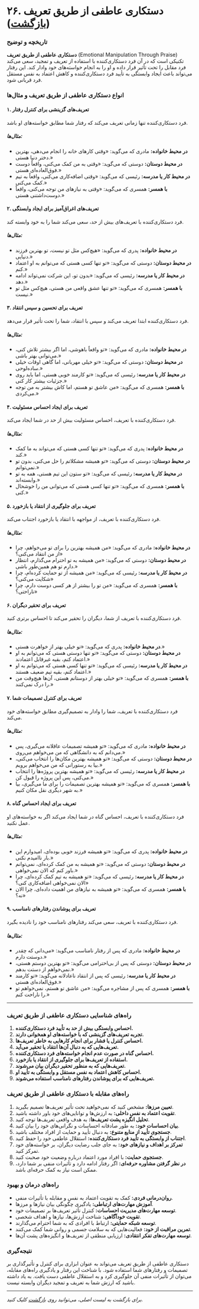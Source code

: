 # **۲۶. دستکاری عاطفی از طریق تعریف** ([بازگشت](README.md))

### **تاریخچه و توضیح**

**دستکاری عاطفی از طریق تعریف** (Emotional Manipulation Through Praise) تکنیکی است که در آن فرد دستکاری‌کننده با استفاده از تعریف و تمجید، سعی می‌کند فرد مقابل را تحت تأثیر قرار داده و او را به انجام خواسته‌های خود وادار کند. این رفتار می‌تواند باعث ایجاد وابستگی به تأیید فرد دستکاری‌کننده و کاهش اعتماد به نفس مستقل فرد قربانی شود.

### **انواع دستکاری عاطفی از طریق تعریف و مثال‌ها**

#### **۱. تعریف‌های گزینشی برای کنترل رفتار**

فرد دستکاری‌کننده تنها زمانی تعریف می‌کند که رفتار شما مطابق خواسته‌های او باشد.

##### **مثال‌ها:**

- **در محیط خانواده:** مادری که می‌گوید: «وقتی کارهای خانه را انجام می‌دهی، بهترین دختر دنیا هستی.»
- **در محیط دوستان:** دوستی که می‌گوید: «وقتی به من کمک می‌کنی، واقعاً دوست فوق‌العاده‌ای هستی.»
- **در محیط کار یا مدرسه:** رئیسی که می‌گوید: «وقتی اضافه‌کاری می‌کنی، واقعاً به تیم کمک می‌کنی.»
- **با همسر:** همسری که می‌گوید: «وقتی به نیازهای من توجه می‌کنی، واقعاً دوست‌داشتنی هستی.»

#### **۲. تعریف‌های اغراق‌آمیز برای ایجاد وابستگی**

فرد دستکاری‌کننده با تعریف‌های بیش از حد، سعی می‌کند شما را به خود وابسته کند.

##### **مثال‌ها:**

- **در محیط خانواده:** پدری که می‌گوید: «هیچ‌کس مثل تو نیست، تو بهترین فرزند دنیایی.»
- **در محیط دوستان:** دوستی که می‌گوید: «تو تنها کسی هستی که می‌توانم به او اعتماد کنم.»
- **در محیط کار یا مدرسه:** رئیسی که می‌گوید: «بدون تو، این شرکت نمی‌تواند ادامه دهد.»
- **با همسر:** همسری که می‌گوید: «تو تنها عشق واقعی من هستی، هیچ‌کس مثل تو نیست.»

#### **۳. تعریف برای تحسین و سپس انتقاد**

فرد دستکاری‌کننده ابتدا تعریف می‌کند و سپس با انتقاد، شما را تحت تأثیر قرار می‌دهد.

##### **مثال‌ها:**

- **در محیط خانواده:** مادری که می‌گوید: «تو واقعاً باهوشی، اما اگر بیشتر تلاش کنی، می‌توانی بهتر باشی.»
- **در محیط دوستان:** دوستی که می‌گوید: «تو خیلی مهربانی، اما گاهی اوقات خیلی ساده‌لوحی.»
- **در محیط کار یا مدرسه:** رئیسی که می‌گوید: «تو کارمند خوبی هستی، اما باید روی جزئیات بیشتر کار کنی.»
- **با همسر:** همسری که می‌گوید: «من عاشق تو هستم، اما کاش بیشتر به من توجه می‌کردی.»

#### **۴. تعریف برای ایجاد احساس مسئولیت**

فرد دستکاری‌کننده با تعریف، احساس مسئولیت بیش از حد در شما ایجاد می‌کند.

##### **مثال‌ها:**

- **در محیط خانواده:** پدری که می‌گوید: «تو تنها کسی هستی که می‌تواند به ما کمک کند.»
- **در محیط دوستان:** دوستی که می‌گوید: «تو همیشه مشکلاتم را حل می‌کنی، بدون تو نمی‌توانم.»
- **در محیط کار یا مدرسه:** رئیسی که می‌گوید: «تو ستون این تیم هستی، همه به تو وابسته‌اند.»
- **با همسر:** همسری که می‌گوید: «تو تنها کسی هستی که می‌توانی من را خوشحال کنی.»

#### **۵. تعریف برای جلوگیری از انتقاد یا بازخورد**

فرد دستکاری‌کننده با تعریف، از مواجهه با انتقاد یا بازخورد اجتناب می‌کند.

##### **مثال‌ها:**

- **در محیط خانواده:** مادری که می‌گوید: «من همیشه بهترین را برای تو می‌خواهم، چرا از من انتقاد می‌کنی؟»
- **در محیط دوستان:** دوستی که می‌گوید: «من همیشه به تو احترام می‌گذارم، انتظار دارم تو هم همین‌طور باشی.»
- **در محیط کار یا مدرسه:** رئیسی که می‌گوید: «من همیشه از تو حمایت کرده‌ام، چرا شکایت می‌کنی؟»
- **با همسر:** همسری که می‌گوید: «من تو را بیشتر از هر کسی دوست دارم، چرا ناراحتی؟»

#### **۶. تعریف برای تحقیر دیگران**

فرد دستکاری‌کننده با تعریف از شما، دیگران را تحقیر می‌کند تا احساس برتری کنید.

##### **مثال‌ها:**

- **در محیط خانواده:** پدری که می‌گوید: «تو خیلی بهتر از خواهرت هستی.»
- **در محیط دوستان:** دوستی که می‌گوید: «تو تنها دوستی هستی که می‌توانم به او اعتماد کنم، بقیه غیرقابل اعتمادند.»
- **در محیط کار یا مدرسه:** رئیسی که می‌گوید: «تو تنها کسی هستی که می‌توانم به او اعتماد کنم، بقیه تیم ضعیف هستند.»
- **با همسر:** همسری که می‌گوید: «تو خیلی بهتر از دوستانم هستی، آن‌ها هیچ‌وقت من را درک نمی‌کنند.»

#### **۷. تعریف برای کنترل تصمیمات شما**

فرد دستکاری‌کننده با تعریف، شما را وادار به تصمیم‌گیری مطابق خواسته‌های خود می‌کند.

##### **مثال‌ها:**

- **در محیط خانواده:** مادری که می‌گوید: «تو همیشه تصمیمات عاقلانه می‌گیری، پس می‌دانم که به دانشگاهی که من می‌خواهم می‌روی.»
- **در محیط دوستان:** دوستی که می‌گوید: «تو همیشه بهترین مکان‌ها را انتخاب می‌کنی، بیا به رستورانی که من می‌خواهم برویم.»
- **در محیط کار یا مدرسه:** رئیسی که می‌گوید: «تو همیشه بهترین پروژه‌ها را انتخاب می‌کنی، پس این پروژه را قبول کن.»
- **با همسر:** همسری که می‌گوید: «تو همیشه بهترین تصمیمات را برای ما می‌گیری، بیا به شهر دیگری نقل مکان کنیم.»

#### **۸. تعریف برای ایجاد احساس گناه**

فرد دستکاری‌کننده با تعریف، احساس گناه در شما ایجاد می‌کند اگر به خواسته‌های او عمل نکنید.

##### **مثال‌ها:**

- **در محیط خانواده:** پدری که می‌گوید: «تو همیشه فرزند خوبی بوده‌ای، امیدوارم این بار ناامیدم نکنی.»
- **در محیط دوستان:** دوستی که می‌گوید: «تو همیشه به من کمک کرده‌ای، نمی‌توانم باور کنم که الان نمی‌خواهی.»
- **در محیط کار یا مدرسه:** رئیسی که می‌گوید: «تو همیشه به تیم کمک کرده‌ای، چرا الان نمی‌خواهی اضافه‌کاری کنی؟»
- **با همسر:** همسری که می‌گوید: «تو همیشه به نیازهای من اهمیت داده‌ای، چرا الان نه؟»

#### **۹. تعریف برای پوشاندن رفتارهای نامناسب**

فرد دستکاری‌کننده با تعریف، سعی می‌کند رفتارهای نامناسب خود را نادیده بگیرد.

##### **مثال‌ها:**

- **در محیط خانواده:** مادری که پس از رفتار نامناسب می‌گوید: «می‌دانی که چقدر دوستت دارم.»
- **در محیط دوستان:** دوستی که پس از بی‌احترامی می‌گوید: «تو بهترین دوستم هستی، نمی‌خواهم از دستت بدهم.»
- **در محیط کار یا مدرسه:** رئیسی که پس از انتقاد ناعادلانه می‌گوید: «تو کارمند فوق‌العاده‌ای هستی.»
- **با همسر:** همسری که پس از مشاجره می‌گوید: «من عاشق تو هستم، نمی‌خواهم تو را ناراحت کنم.»

---

### **راه‌های شناسایی دستکاری عاطفی از طریق تعریف**

1. **احساس وابستگی بیش از حد به تأیید فرد دستکاری‌کننده.**
2. **تجربه تعریف‌های گزینشی که با خواسته‌های او همخوانی دارند.**
3. **احساس کنترل یا فشار برای انجام کارهایی به خاطر تعریف‌ها.**
4. **تعریف‌هایی که به دنبال آن‌ها انتقاد یا تحقیر می‌آید.**
5. **احساس گناه در صورت عدم انجام خواسته‌های فرد دستکاری‌کننده.**
6. **استفاده از تعریف‌ها برای جلوگیری از انتقاد یا بازخورد.**
7. **تعریف‌هایی که به منظور تحقیر دیگران بیان می‌شوند.**
8. **احساس کاهش اعتماد به نفس مستقل و وابستگی به تأیید او.**
9. **تعریف‌هایی که برای پوشاندن رفتارهای نامناسب استفاده می‌شوند.**

### **راه‌های مقابله با دستکاری عاطفی از طریق تعریف**

1. **تعیین مرزها:** مشخص کنید که نمی‌خواهید تحت تأثیر تعریف‌ها تصمیم بگیرید.
2. **تقویت اعتماد به نفس داخلی:** به ارزش‌ها و توانایی‌های خود باور داشته باشید.
3. **تحلیل انگیزه پشت تعریف‌ها:** به هدف واقعی تعریف‌ها توجه کنید.
4. **بیان احساسات خود:** به طور صادقانه احساسات و نگرانی‌های خود را بیان کنید.
5. **جستجوی تأیید از منابع متنوع:** به دنبال تأیید و حمایت از افراد مختلف باشید.
6. **اجتناب از وابستگی به تأیید فرد دستکاری‌کننده:** استقلال عاطفی خود را حفظ کنید.
7. **تمرکز بر اهداف و نیازهای خود:** به جای جلب رضایت دیگران، بر خواسته‌های خود تمرکز کنید.
8. **جستجوی حمایت:** با افراد مورد اعتماد درباره وضعیت خود صحبت کنید.
9. **در نظر گرفتن مشاوره حرفه‌ای:** اگر رفتار ادامه دارد و تأثیرات منفی بر شما دارد، ممکن است نیاز به کمک حرفه‌ای باشد.

### **راه‌های درمان و بهبود**

- **روان‌درمانی فردی:** کمک به تقویت اعتماد به نفس و مقابله با تأثیرات منفی.
- **آموزش مهارت‌های ارتباطی:** یادگیری چگونگی بیان نیازها و مرزها.
- **توسعه مهارت‌های مدیریت احساسات:** کنترل تأثیر تعریف‌ها بر تصمیمات خود.
- **تقویت خودآگاهی:** شناخت ارزش‌ها، نیازها و اهداف شخصی.
- **توسعه شبکه حمایتی:** ارتباط با افرادی که به شما احترام می‌گذارند.
- **تمرین مراقبت از خود:** فعالیت‌هایی که به سلامت جسمی و روانی شما کمک می‌کنند.
- **توسعه مهارت‌های تفکر انتقادی:** ارزیابی منطقی از تعریف‌ها و انگیزه‌های پشت آن‌ها.

### **نتیجه‌گیری**

دستکاری عاطفی از طریق تعریف می‌تواند به عنوان ابزاری برای کنترل و تأثیرگذاری بر تصمیمات و رفتارهای شما استفاده شود. با شناخت این رفتار و یادگیری راه‌های مقابله، می‌توان از تأثیرات منفی آن جلوگیری کرد و به استقلال عاطفی دست یافت. به یاد داشته باشید که ارزش شما به تعریف و تمجید دیگران وابسته نیست.

---

_برای بازگشت به لیست اصلی، می‌توانید روی [بازگشت](README.md) کلیک کنید._
